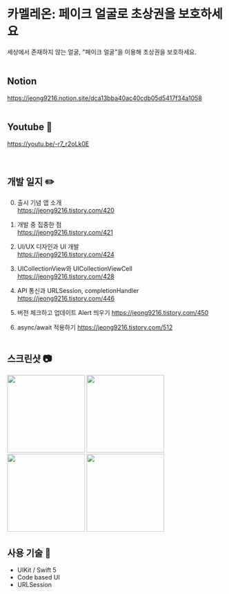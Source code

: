 # 카멜레온: 페이크 얼굴로 초상권을 보호하세요
세상에서 존재하지 않는 얼굴, "페이크 얼굴"을 이용해 초상권을 보호하세요.
<br></br>

## Notion
https://jeong9216.notion.site/dca13bba40ac40cdb05d5417f34a1058
<br></br>

## Youtube 🎦
https://youtu.be/-r7_r2oLk0E  
<br></br>

## 개발 일지 ✏️
0. 출시 기념 앱 소개  
https://jeong9216.tistory.com/420  

1. 개발 중 집중한 점  
https://jeong9216.tistory.com/421

2. UI/UX 디자인과 UI 개발  
https://jeong9216.tistory.com/424

3. UICollectionView와 UICollectionViewCell  
https://jeong9216.tistory.com/428

4. API 통신과 URLSession, completionHandler
https://jeong9216.tistory.com/446

5. 버전 체크하고 업데이트 Alert 띄우기
https://jeong9216.tistory.com/450

6. async/await 적용하기
https://jeong9216.tistory.com/512
<br></br>

## 스크린샷 📷
<p float="left">
  <img src="https://user-images.githubusercontent.com/89075274/170611236-e5b34d9a-6080-4913-a3bf-9c4c969da2a5.png" width="180" />
  <img src="https://user-images.githubusercontent.com/89075274/170611302-43abb61b-b4d0-4e45-aef7-cf7f9b851fb3.png" width="180" /> 
  <img src="https://user-images.githubusercontent.com/89075274/170611354-59079c7c-72f9-4628-aaca-f0d9a4ef2b01.png" width="180" />
  <img src="https://user-images.githubusercontent.com/89075274/170611377-e012d969-9b89-49c0-9a58-50300ecaad87.png" width="180" /> 
</p>

## 사용 기술 🚀
- UIKit / Swift 5  
- Code based UI  
- URLSession
